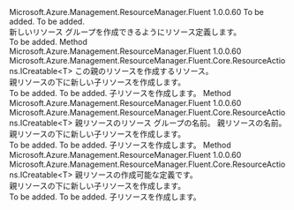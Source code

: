 <Type Name="IWithParentResource&lt;T,ParentT&gt;" FullName="Microsoft.Azure.Management.ResourceManager.Fluent.Core.IndependentChild.Definition.IWithParentResource&lt;T,ParentT&gt;">
  <TypeSignature Language="C#" Value="public interface IWithParentResource&lt;T,ParentT&gt;" />
  <TypeSignature Language="ILAsm" Value=".class public interface auto ansi abstract IWithParentResource`2&lt;T, ParentT&gt;" />
  <TypeSignature Language="DocId" Value="T:Microsoft.Azure.Management.ResourceManager.Fluent.Core.IndependentChild.Definition.IWithParentResource`2" />
  <TypeSignature Language="VB.NET" Value="Public Interface IWithParentResource(Of T, ParentT)" />
  <TypeSignature Language="F#" Value="type IWithParentResource&lt;'T, 'ParentT&gt; = interface" />
  <AssemblyInfo>
    <AssemblyName>Microsoft.Azure.Management.ResourceManager.Fluent</AssemblyName>
    <AssemblyVersion>1.0.0.60</AssemblyVersion>
  </AssemblyInfo>
  <TypeParameters>
    <TypeParameter Name="T" />
    <TypeParameter Name="ParentT" />
  </TypeParameters>
  <Interfaces />
  <Docs>
    <typeparam name="T">To be added.</typeparam>
    <typeparam name="ParentT">To be added.</typeparam>
    <summary>
            新しいリソース グループを作成できるようにリソース定義します。
            </summary>
    <remarks>To be added.</remarks>
  </Docs>
  <Members>
    <Member MemberName="WithExistingParentResource">
      <MemberSignature Language="C#" Value="public Microsoft.Azure.Management.ResourceManager.Fluent.Core.ResourceActions.ICreatable&lt;T&gt; WithExistingParentResource (ParentT existingParentResource);" />
      <MemberSignature Language="ILAsm" Value=".method public hidebysig newslot virtual instance class Microsoft.Azure.Management.ResourceManager.Fluent.Core.ResourceActions.ICreatable`1&lt;!T&gt; WithExistingParentResource(!ParentT existingParentResource) cil managed" />
      <MemberSignature Language="DocId" Value="M:Microsoft.Azure.Management.ResourceManager.Fluent.Core.IndependentChild.Definition.IWithParentResource`2.WithExistingParentResource(`1)" />
      <MemberSignature Language="VB.NET" Value="Public Function WithExistingParentResource (existingParentResource As ParentT) As ICreatable(Of T)" />
      <MemberSignature Language="F#" Value="abstract member WithExistingParentResource : 'ParentT -&gt; Microsoft.Azure.Management.ResourceManager.Fluent.Core.ResourceActions.ICreatable&lt;'T&gt;" Usage="iWithParentResource.WithExistingParentResource existingParentResource" />
      <MemberType>Method</MemberType>
      <AssemblyInfo>
        <AssemblyName>Microsoft.Azure.Management.ResourceManager.Fluent</AssemblyName>
        <AssemblyVersion>1.0.0.60</AssemblyVersion>
      </AssemblyInfo>
      <ReturnValue>
        <ReturnType>Microsoft.Azure.Management.ResourceManager.Fluent.Core.ResourceActions.ICreatable&lt;T&gt;</ReturnType>
      </ReturnValue>
      <Parameters>
        <Parameter Name="existingParentResource" Type="ParentT" />
      </Parameters>
      <Docs>
        <param name="existingParentResource">この親のリソースを作成するリソース。</param>
        <summary>
            親リソースの下に新しい子リソースを作成します。
            </summary>
        <returns>To be added.</returns>
        <remarks>To be added.</remarks>
        <return>子リソースを作成します。</return>
      </Docs>
    </Member>
    <Member MemberName="WithExistingParentResource">
      <MemberSignature Language="C#" Value="public Microsoft.Azure.Management.ResourceManager.Fluent.Core.ResourceActions.ICreatable&lt;T&gt; WithExistingParentResource (string groupName, string parentName);" />
      <MemberSignature Language="ILAsm" Value=".method public hidebysig newslot virtual instance class Microsoft.Azure.Management.ResourceManager.Fluent.Core.ResourceActions.ICreatable`1&lt;!T&gt; WithExistingParentResource(string groupName, string parentName) cil managed" />
      <MemberSignature Language="DocId" Value="M:Microsoft.Azure.Management.ResourceManager.Fluent.Core.IndependentChild.Definition.IWithParentResource`2.WithExistingParentResource(System.String,System.String)" />
      <MemberSignature Language="VB.NET" Value="Public Function WithExistingParentResource (groupName As String, parentName As String) As ICreatable(Of T)" />
      <MemberSignature Language="F#" Value="abstract member WithExistingParentResource : string * string -&gt; Microsoft.Azure.Management.ResourceManager.Fluent.Core.ResourceActions.ICreatable&lt;'T&gt;" Usage="iWithParentResource.WithExistingParentResource (groupName, parentName)" />
      <MemberType>Method</MemberType>
      <AssemblyInfo>
        <AssemblyName>Microsoft.Azure.Management.ResourceManager.Fluent</AssemblyName>
        <AssemblyVersion>1.0.0.60</AssemblyVersion>
      </AssemblyInfo>
      <ReturnValue>
        <ReturnType>Microsoft.Azure.Management.ResourceManager.Fluent.Core.ResourceActions.ICreatable&lt;T&gt;</ReturnType>
      </ReturnValue>
      <Parameters>
        <Parameter Name="groupName" Type="System.String" />
        <Parameter Name="parentName" Type="System.String" />
      </Parameters>
      <Docs>
        <param name="groupName">親リソースのリソース グループの名前。</param>
        <param name="parentName">親リソースの名前。</param>
        <summary>
            親リソースの下に新しい子リソースを作成します。
            </summary>
        <returns>To be added.</returns>
        <remarks>To be added.</remarks>
        <return>子リソースを作成します。</return>
      </Docs>
    </Member>
    <Member MemberName="WithNewParentResource">
      <MemberSignature Language="C#" Value="public Microsoft.Azure.Management.ResourceManager.Fluent.Core.ResourceActions.ICreatable&lt;T&gt; WithNewParentResource (Microsoft.Azure.Management.ResourceManager.Fluent.Core.ResourceActions.ICreatable&lt;ParentT&gt; parentResourceCreatable);" />
      <MemberSignature Language="ILAsm" Value=".method public hidebysig newslot virtual instance class Microsoft.Azure.Management.ResourceManager.Fluent.Core.ResourceActions.ICreatable`1&lt;!T&gt; WithNewParentResource(class Microsoft.Azure.Management.ResourceManager.Fluent.Core.ResourceActions.ICreatable`1&lt;!ParentT&gt; parentResourceCreatable) cil managed" />
      <MemberSignature Language="DocId" Value="M:Microsoft.Azure.Management.ResourceManager.Fluent.Core.IndependentChild.Definition.IWithParentResource`2.WithNewParentResource(Microsoft.Azure.Management.ResourceManager.Fluent.Core.ResourceActions.ICreatable{`1})" />
      <MemberSignature Language="VB.NET" Value="Public Function WithNewParentResource (parentResourceCreatable As ICreatable(Of ParentT)) As ICreatable(Of T)" />
      <MemberSignature Language="F#" Value="abstract member WithNewParentResource : Microsoft.Azure.Management.ResourceManager.Fluent.Core.ResourceActions.ICreatable&lt;'ParentT&gt; -&gt; Microsoft.Azure.Management.ResourceManager.Fluent.Core.ResourceActions.ICreatable&lt;'T&gt;" Usage="iWithParentResource.WithNewParentResource parentResourceCreatable" />
      <MemberType>Method</MemberType>
      <AssemblyInfo>
        <AssemblyName>Microsoft.Azure.Management.ResourceManager.Fluent</AssemblyName>
        <AssemblyVersion>1.0.0.60</AssemblyVersion>
      </AssemblyInfo>
      <ReturnValue>
        <ReturnType>Microsoft.Azure.Management.ResourceManager.Fluent.Core.ResourceActions.ICreatable&lt;T&gt;</ReturnType>
      </ReturnValue>
      <Parameters>
        <Parameter Name="parentResourceCreatable" Type="Microsoft.Azure.Management.ResourceManager.Fluent.Core.ResourceActions.ICreatable&lt;ParentT&gt;" />
      </Parameters>
      <Docs>
        <param name="parentResourceCreatable">親リソースの作成可能な定義です。</param>
        <summary>
            親リソースの下に新しい子リソースを作成します。
            </summary>
        <returns>To be added.</returns>
        <remarks>To be added.</remarks>
        <return>子リソースを作成します。</return>
      </Docs>
    </Member>
  </Members>
</Type>